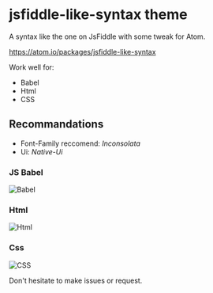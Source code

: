 # jsfiddle-like-syntax theme

A syntax like the one on JsFiddle with some tweak for Atom.

https://atom.io/packages/jsfiddle-like-syntax

Work well for:

  - Babel
  - Html
  - CSS

## Recommandations
- Font-Family reccomend: *Inconsolata*
- Ui: *Native-Ui*

### JS Babel
![Babel](http://image.prntscr.com/image/dcb15aef7a9f485f9f3050247454a587.png)

### Html
![Html](http://image.prntscr.com/image/7814db35cd01470cb4f890a24485f34a.png)

### Css
![CSS](http://image.prntscr.com/image/652a18aabb0d4c7ca44d8995eb788b1f.png)

Don't hesitate to make issues or request.
